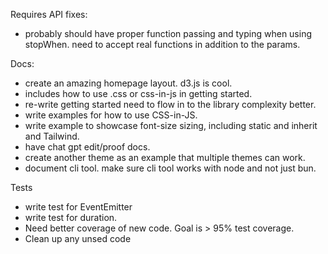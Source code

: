 Requires API fixes:

- probably should have proper function passing and typing when using stopWhen. need to accept real functions in addition to the params.

Docs:
- create an amazing homepage layout. d3.js is cool.
- includes how to use .css or css-in-js in getting started.
- re-write getting started need to flow in to the library complexity better.
- write examples for how to use CSS-in-JS.
- write example to showcase font-size sizing, including static and inherit and Tailwind.
- have chat gpt edit/proof docs.
- create another theme as an example that multiple themes can work.
- document cli tool. make sure cli tool works with node and not just bun.

Tests
- write test for EventEmitter
- write test for duration.
- Need better coverage of new code. Goal is > 95% test coverage.
- Clean up any unsed code